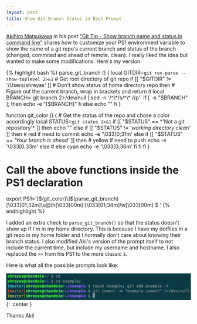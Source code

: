 ```yaml
---
layout: post
title: Show Git Branch Status in Bash Prompt
---
```

[Akihiro Matsukawa](http://amatsukawa.com/) in his post ["Git Tip - Show branch name and status in command line"](http://amatsukawa.com/git-branch-command-line.html) shares how to customize your PS1 environment variable to show the name of a git repo's current branch and status of the branch (changed, commited and ahead of remote, clean). I really liked the idea but wanted to make some modifications. Here's my version:

{% highlight bash %}
parse_git_branch ()
{
    local GITDIR=`git rev-parse --show-toplevel 2>&1` # Get root directory of git repo
    if [[ "$GITDIR" != '/Users/shreyas' ]] # Don't show status of home directory repo
    then
        # Figure out the current branch, wrap in brackets and return it
        local BRANCH=`git branch 2>/dev/null | sed -n '/^\*/s/^\* //p'`
        if [ -n "$BRANCH" ]; then
            echo -e "[$BRANCH]"
        fi
    else
        echo ""
    fi
}

function git_color ()
{
    # Get the status of the repo and chose a color accordingly
    local STATUS=`git status 2>&1`
    if [[ "$STATUS" == *'Not a git repository'* ]]
    then
        echo ""
    else
        if [[ "$STATUS" != *'working directory clean'* ]]
        then
            # red if need to commit
            echo -e '\033[0;31m'
        else
            if [[ "$STATUS" == *'Your branch is ahead'* ]]
            then
                # yellow if need to push
                echo -e '\033[0;33m'
            else
                # else cyan
                echo -e '\033[0;36m'
            fi
        fi
    fi
}

# Call the above functions inside the PS1 declaration
export PS1='\[$(git_color)\]$(parse_git_branch)\[\033[01;32m\]\u@\h\[\033[00m\]:\[\033[01;34m\]\w\[\033[00m\] \$ '
{% endhighlight %}

I added an extra check to `parse_git_branch()` so that the status doesn't show up if I'm in my home directory. This is because I have my dotfiles in a git repo in my home folder and I normally don't care about knowing their branch status. I also modified Aki's version of the prompt itself to not include the current time, but include my username and hostname. I also replaced the `>>` from his PS1 to the more classic `$`.

Here is what all the possible prompts look like:

[![All Possible Prompts](/img/blog/show-git-branch-status-in-bash-prompt/all-prompts.png)](/img/blog/show-git-branch-status-in-bash-prompt/all-prompts.png)
{: .center }


Thanks Aki!

